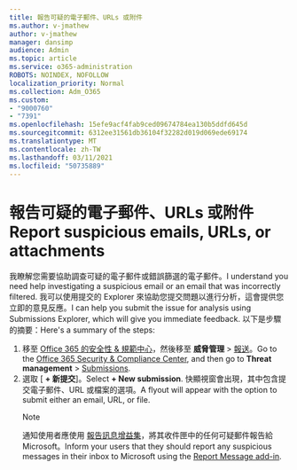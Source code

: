 ```yaml
---
title: 報告可疑的電子郵件、URLs 或附件
ms.author: v-jmathew
author: v-jmathew
manager: dansimp
audience: Admin
ms.topic: article
ms.service: o365-administration
ROBOTS: NOINDEX, NOFOLLOW
localization_priority: Normal
ms.collection: Adm_O365
ms.custom:
- "9000760"
- "7391"
ms.openlocfilehash: 15efe9acf4fab9ced09674784ea130b5ddfd645d
ms.sourcegitcommit: 6312ee31561db36104f32282d019d069ede69174
ms.translationtype: MT
ms.contentlocale: zh-TW
ms.lasthandoff: 03/11/2021
ms.locfileid: "50735889"
---
```

# <a name="report-suspicious-emails-urls-or-attachments"></a><span data-ttu-id="25ae5-102">報告可疑的電子郵件、URLs 或附件</span><span class="sxs-lookup"><span data-stu-id="25ae5-102">Report suspicious emails, URLs, or attachments</span></span>

<span data-ttu-id="25ae5-103">我瞭解您需要協助調查可疑的電子郵件或錯誤篩選的電子郵件。</span><span class="sxs-lookup"><span data-stu-id="25ae5-103">I understand you need help investigating a suspicious email or an email that was incorrectly filtered.</span></span> <span data-ttu-id="25ae5-104">我可以使用提交的 Explorer 來協助您提交問題以進行分析，這會提供您立即的意見反應。</span><span class="sxs-lookup"><span data-stu-id="25ae5-104">I can help you submit the issue for analysis using Submissions Explorer, which will give you immediate feedback.</span></span> <span data-ttu-id="25ae5-105">以下是步驟的摘要：</span><span class="sxs-lookup"><span data-stu-id="25ae5-105">Here's a summary of the steps:</span></span>

1. <span data-ttu-id="25ae5-106">移至 [Office 365 的安全性 & 規範中心](https://go.microsoft.com/fwlink/p/?linkid=2077143)，然後移至 **威脅管理**  >  [報送](https://go.microsoft.com/fwlink/?linkid=2101521)。</span><span class="sxs-lookup"><span data-stu-id="25ae5-106">Go to the [Office 365 Security & Compliance Center](https://go.microsoft.com/fwlink/p/?linkid=2077143), and then go to **Threat management** > [Submissions](https://go.microsoft.com/fwlink/?linkid=2101521).</span></span>
2. <span data-ttu-id="25ae5-107">選取 [ **+ 新提交**]。</span><span class="sxs-lookup"><span data-stu-id="25ae5-107">Select **+ New submission**.</span></span> <span data-ttu-id="25ae5-108">快顯視窗會出現，其中包含提交電子郵件、URL 或檔案的選項。</span><span class="sxs-lookup"><span data-stu-id="25ae5-108">A flyout will appear with the option to submit either an email, URL, or file.</span></span>
    > [!NOTE]
    > <span data-ttu-id="25ae5-109">通知使用者應使用 [報告訊息增益集](https://go.microsoft.com/fwlink/?linkid=2092385)，將其收件匣中的任何可疑郵件報告給 Microsoft。</span><span class="sxs-lookup"><span data-stu-id="25ae5-109">Inform your users that they should report any suspicious messages in their inbox to Microsoft using the [Report Message add-in](https://go.microsoft.com/fwlink/?linkid=2092385).</span></span>
